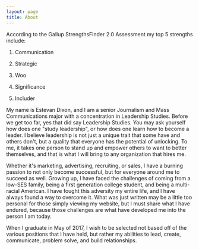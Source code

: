 ```yaml
---
layout: page
title: About
---
```



  According to the Gallup StrengthsFinder 2.0 Assessment my top 5 strengths include: 
  
1) Communication

2) Strategic

3) Woo

4) Significance

5) Includer 

My name is Estevan Dixon, and I am a senior Journalism and Mass Communications major with a concentration in Leadership Studies. Before we get too far, yes that did say Leadership Studies. You may ask yourself how does one "study leadership", or how does one learn how to become a leader. I believe leadership is not just a unique trait that some have and others don't, but a quality that everyone has the potential of unlocking. To me, it takes one person to stand up and empower others to want to better themselves, and that is what I will bring to any organization that hires me.  


Whether it's marketing, advertising, recruiting, or sales, I have a burning passion to not only become successful, but for everyone around me to succeed as well. Growing up, I have faced the challenges of coming from a low-SES family, being a first generation college student, and being a multi-racial American. I have fought this adversity my entire life, and I have always found a way to overcome it. What was just written may be a little too personal for those simply viewing my website, but I must share what I have endured, because those challenges are what have developed me into the person I am today. 


When I graduate in May of 2017, I wish to be selected not based off of the various positions that I have held, but rather my abilities to lead, create, communicate, problem solve, and build relationships. 
